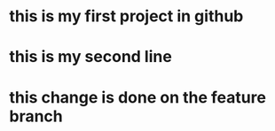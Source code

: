 # this is my first project in github
# this is my second line
# this change is done on the feature branch